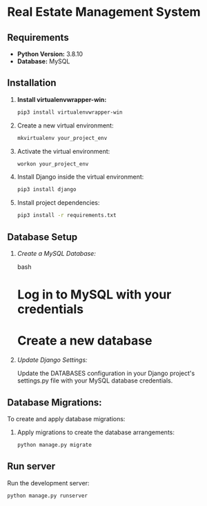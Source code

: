 # Real Estate Management System

## Requirements

- **Python Version:** 3.8.10
- **Database:** MySQL

## Installation

1. **Install virtualenvwrapper-win:**

   ```bash
   pip3 install virtualenvwrapper-win


2. Create a new virtual environment:

   ```bash
   mkvirtualenv your_project_env
   

3. Activate the virtual environment:

   ```bash
   workon your_project_env
   

4. Install Django inside the virtual environment:

   ```bash
   pip3 install django
   

5. Install project dependencies:

   ```bash
   pip3 install -r requirements.txt
   

## Database Setup

1. *Create a MySQL Database:*

   bash
   # Log in to MySQL with your credentials

   # Create a new database
   

2. *Update Django Settings:*

   Update the DATABASES configuration in your Django project's settings.py file with your MySQL database credentials.
   
## Database Migrations:

To create and apply database migrations:

1. Apply migrations to create the database arrangements:

   ```bash
   python manage.py migrate
   

## Run server

Run the development server:

   ```bash
   python manage.py runserver


